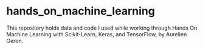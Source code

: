 # hands_on_machine_learning
This repository holds data and code I used while working through Hands On Machine Learning with Scikit-Learn, Keras, and TensorFlow, by Aurelien Geron.
